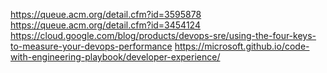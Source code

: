 https://queue.acm.org/detail.cfm?id=3595878
https://queue.acm.org/detail.cfm?id=3454124
https://cloud.google.com/blog/products/devops-sre/using-the-four-keys-to-measure-your-devops-performance
https://microsoft.github.io/code-with-engineering-playbook/developer-experience/
